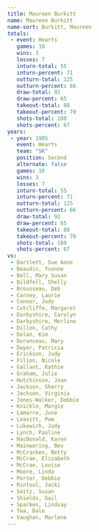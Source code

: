 ```yaml
---
title: Maureen Burkitt
name: Maureen Burkitt
name-sort: Burkitt, Maureen
totals:
 - event: Hearts
   games: 10
   wins: 3
   losses: 7
   inturn-total: 55
   inturn-percent: 71
   outturn-total: 125
   outturn-percent: 66
   draw-total: 92
   draw-percent: 65
   takeout-total: 88
   takeout-percent: 70
   shots-total: 180
   shots-percent: 67
years:
 - year: 1985
   event: Hearts
   team: "SK"
   position: Second
   alternate: false
   games: 10
   wins: 3
   losses: 7
   inturn-total: 55
   inturn-percent: 71
   outturn-total: 125
   outturn-percent: 66
   draw-total: 92
   draw-percent: 65
   takeout-total: 88
   takeout-percent: 70
   shots-total: 180
   shots-percent: 67
vs:
 - Bartlett, Sue Anne
 - Beaudin, Yvonne
 - Bell, Mary Susan
 - Bildfell, Shelly
 - Brousseau, Deb
 - Carney, Laurie
 - Connor, Judy
 - Cutcliffe, Margaret
 - Darbyshire, Carolyn
 - Darbyshire, Merline
 - Dillon, Cathy
 - Dolan, Kim
 - Duranceau, Mary
 - Dwyer, Patricia
 - Erickson, Judy
 - Filion, Nicole
 - Gallant, Kathie
 - Graham, Julie
 - Hutchinson, Joan
 - Jackson, Sherry
 - Jackson, Virginia
 - Jones-Walker, Debbie
 - Knickle, Margie
 - Lamarre, June
 - Leavitt, Pam
 - Lukowich, Judy
 - Lynch, Pauline
 - MacDonald, Karen
 - Mainwaring, Bev
 - McCracken, Betty
 - McCrae, Elizabeth
 - McCrae, Louise
 - Moore, Linda
 - Porter, Debbie
 - Rintoul, Jacki
 - Seitz, Susan
 - Shields, Gail
 - Sparkes, Lindsay
 - Twa, Dale
 - Vaughan, Marlene
---
```


